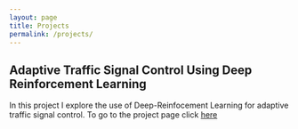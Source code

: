 ```yaml
---
layout: page
title: Projects 
permalink: /projects/
---
```


## Adaptive Traffic Signal Control Using Deep Reinforcement Learning  
In this project I explore the use of Deep-Reinfocement Learning for adaptive traffic signal control. To go to the project page click [here](https://ritupande.github.io/DQL-TSC/)
